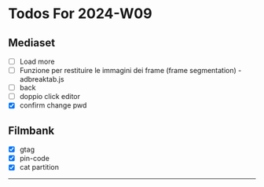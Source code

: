 # Todos For 2024-W09

## Mediaset

- [ ] Load more
- [ ] Funzione per restituire le immagini dei frame (frame segmentation) - adbreaktab.js
- [ ] back
- [ ] doppio click editor
- [x] confirm change pwd

## Filmbank

- [x] gtag
- [x] pin-code
- [x] cat partition

---

